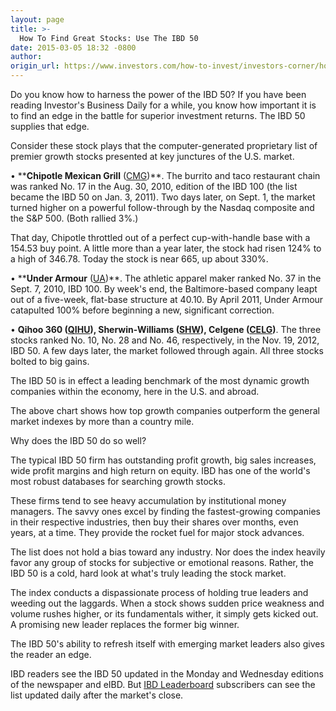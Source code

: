 ```yaml
---
layout: page
title: >-
  How To Find Great Stocks: Use The IBD 50
date: 2015-03-05 18:32 -0800
author: 
origin_url: https://www.investors.com/how-to-invest/investors-corner/how-to-find-great-stocks-use-the-ibd-50
---
```





Do you know how to harness the power of the IBD 50? If you have been reading Investor's Business Daily for a while, you know how important it is to find an edge in the battle for superior investment returns. The IBD 50 supplies that edge.

  

Consider these stock plays that the computer-generated proprietary list of premier growth stocks presented at key junctures of the U.S. market.

  

• ****Chipotle Mexican Grill** ([CMG](https://research.investors.com/quote.aspx?symbol=CMG))**. The burrito and taco restaurant chain was ranked No. 17 in the Aug. 30, 2010, edition of the IBD 100 (the list became the IBD 50 on Jan. 3, 2011). Two days later, on Sept. 1, the market turned higher on a powerful follow-through by the Nasdaq composite and the S&P 500. (Both rallied 3%.)

  

That day, Chipotle throttled out of a perfect cup-with-handle base with a 154.53 buy point. A little more than a year later, the stock had risen 124% to a high of 346.78. Today the stock is near 665, up about 330%.

  

• ****Under Armour** ([UA](https://research.investors.com/quote.aspx?symbol=UA))**. The athletic apparel maker ranked No. 37 in the Sept. 7, 2010, IBD 100. By week's end, the Baltimore-based company leapt out of a five-week, flat-base structure at 40.10. By April 2011, Under Armour catapulted 100% before beginning a new, significant correction.

  

• **Qihoo 360 ([QIHU](https://research.investors.com/quote.aspx?symbol=QIHU)), **Sherwin-Williams** ([SHW](https://research.investors.com/quote.aspx?symbol=SHW)), **Celgene** ([CELG](https://research.investors.com/quote.aspx?symbol=CELG))**. The three stocks ranked No. 10, No. 28 and No. 46, respectively, in the Nov. 19, 2012, IBD 50. A few days later, the market followed through again. All three stocks bolted to big gains.

  

The IBD 50 is in effect a leading benchmark of the most dynamic growth companies within the economy, here in the U.S. and abroad.

  

The above chart shows how top growth companies outperform the general market indexes by more than a country mile.

  

Why does the IBD 50 do so well?

  

The typical IBD 50 firm has outstanding profit growth, big sales increases, wide profit margins and high return on equity. IBD has one of the world's most robust databases for searching growth stocks.

  

These firms tend to see heavy accumulation by institutional money managers. The savvy ones excel by finding the fastest-growing companies in their respective industries, then buy their shares over months, even years, at a time. They provide the rocket fuel for major stock advances.

  

The list does not hold a bias toward any industry. Nor does the index heavily favor any group of stocks for subjective or emotional reasons. Rather, the IBD 50 is a cold, hard look at what's truly leading the stock market.

  

The index conducts a dispassionate process of holding true leaders and weeding out the laggards. When a stock shows sudden price weakness and volume rushes higher, or its fundamentals wither, it simply gets kicked out. A promising new leader replaces the former big winner.

  

The IBD 50's ability to refresh itself with emerging market leaders also gives the reader an edge.

  

IBD readers see the IBD 50 updated in the Monday and Wednesday editions of the newspaper and eIBD. But [IBD Leaderboard](http://leaderboard.investors.com/leaderboard/leaders/) subscribers can see the list updated daily after the market's close.




